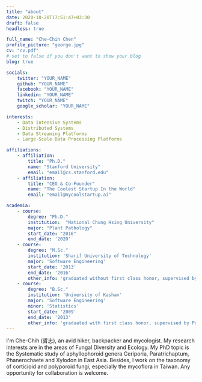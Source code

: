 ```yaml
---
title: "about"
date: 2020-10-20T17:51:47+03:30
draft: false
headless: true

full_name: "Che-Chih Chen"
profile_picture: "george.jpg"
cv: "cv.pdf"
# set to false if you don't want to show your blog
blog: true

socials:
    twitter: "YOUR_NAME"
    github: "YOUR_NAME"
    facebook: "YOUR_NAME"
    linkedin: "YOUR_NAME"
    twitch: "YOUR_NAME"
    google_scholar: "YOUR_NAME"

interests:
    - Data Intensive Systems
    - Distributed Systems
    - Data Streaming Platforms
    - Large-Scale Data Processing Platforms

affiliations:
    - affiliation:
        title: "Ph.D."
        name: "Stanford University"
        email: "email@cs.stanford.edu"
    - affiliation:
        title: "CEO & Co-Founder"
        name: "The Coolest Startup In the World"
        email: "email@mycoolstartup.ai"

academia:
    - course:
        degree: "Ph.D."
        institution:  "National Chung Hsing University"
        major: "Plant Pathology"
        start_date: "2016"
        end_date: '2020'
    - course:
        degree: "M.Sc."
        institution: 'Sharif University of Technology'
        major: 'Software Engineering'
        start_date: '2013'
        end_date: '2016'
        other_info: 'graduated without first class honor, supervised by Prof. Very Cool!'
    - course:
        degree: "B.Sc."
        institution: 'University of Kashan'
        major: 'Software Engineering'
        minor: 'Statistics'
        start_date: '2009'
        end_date: '2013'
        other_info: 'graduated with first class honor, supervised by Prof.  Cool!'
---
```


I'm Che-Chih (哲志), an avid hiker, backpacker and mycologist. My research interests are in the areas of Fungal Diversity and Ecology. My PhD topic is the Systematic study of aphyllophoroid genera Ceriporia, Paratrichaptum, Phanerochaete and Xylodon in East Asia. Besides, I work on the taxonomy of corticioid and polyporoid fungi, especially the mycoflora in Taiwan. Any opportunity for collaboration is welcome.
